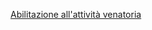 
[Abilitazione all'attività venatoria]({{site.baseurl}}/schede/abilitazioneattivitavenatoria/cittadini/index.html)
